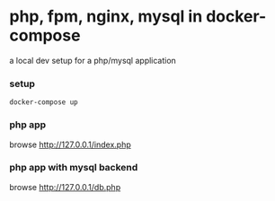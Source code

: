 # php, fpm, nginx, mysql in docker-compose

a local dev setup for a php/mysql application

### setup
```
docker-compose up
```

### php app
browse http://127.0.0.1/index.php

### php app with mysql backend
browse http://127.0.0.1/db.php
